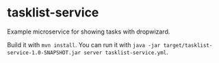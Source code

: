 # tasklist-service
Example microservice for showing tasks with dropwizard.

Build it with `mvn install`. You can run it with `java -jar target/tasklist-service-1.0-SNAPSHOT.jar server tasklist-service.yml`.
